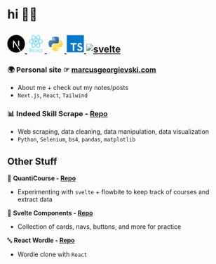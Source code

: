 # hi 👨‍💻

## <p align="left"> <a href="https://reactjs.org/" target="_blank" rel="noreferrer"> <img src="https://raw.githubusercontent.com/devicons/devicon/master/icons/nextjs/nextjs-original.svg" alt="nextjs" width="40" height="40"/> <a href="https://reactjs.org/" target="_blank" rel="noreferrer"> <img src="https://raw.githubusercontent.com/devicons/devicon/master/icons/react/react-original-wordmark.svg" alt="react" width="40" height="40"/> </a>  </a> <a href="https://www.python.org" target="_blank" rel="noreferrer"> <img src="https://raw.githubusercontent.com/devicons/devicon/master/icons/python/python-original.svg" alt="python" width="40" height="40"/> </a> <a href="https://developer.mozilla.org/en-US/docs/Web/JavaScript" target="_blank" rel="noreferrer"> <img src="https://raw.githubusercontent.com/devicons/devicon/master/icons/typescript/typescript-original.svg" alt="typescript" width="40" height="40"/> <a href="https://svelte.dev" target="_blank" rel="noreferrer"> <img src="https://upload.wikimedia.org/wikipedia/commons/1/1b/Svelte_Logo.svg" alt="svelte" width="40" height="40"/> </a> </p>

### 🌍 Personal site ☞ [marcusgeorgievski.com](https://marcusgeorgievski.com)
- About me + check out my notes/posts
- `Next.js`, `React`, `Tailwind`


### 📊 Indeed Skill Scrape - [Repo](https://github.com/marcusgeorgievski/indeed-skill-scrape)

  - Web scraping, data cleaning, data manipulation, data visualization
  - `Python`, `Selenium`, `bs4`, `pandas`, `matplotlib`
   
## Other Stuff
  
🧠 **QuantiCourse - [Repo](https://github.com/marcusgeorgievski/QuantiCourse)** 
  - Experimenting with `svelte` + flowbite to keep track of courses and extract data

🦾 **Svelte Components - [Repo](https://github.com/marcusgeorgievski/svelte-components)** 

- Collection of cards, navs, buttons, and more for practice

🔤 **React Wordle - [Repo](https://github.com/marcusgeorgievski/react-wordle)**

  - Wordle clone with `React`
